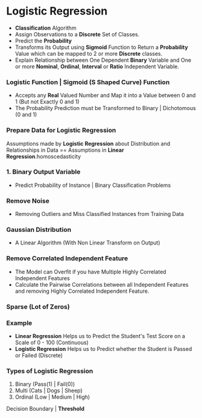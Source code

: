 # Logistic Regression

- **Classification** Algorithm 
- Assign Observations to a **Discrete** Set of Classes.
- Predict the **Probability**
- Transforms its Output using **Sigmoid** Function to Return a **Probability** Value which can be mapped to 2 or more **Discrete** classes.
- Explain Relationship between One Dependent **Binary** Variable and One or more **Nominal**, **Ordinal**, **Interval** or **Ratio** Independent Variable.

### Logistic Function  | Sigmoid (S Shaped Curve) Function
- Accepts any **Real** Valued Number and Map it into a Value between 0 and 1 (But not Exactly 0 and 1)
- The Probability Prediction must be Transformed to Binary | Dichotomous (0 and 1)


### Prepare Data for Logistic Regression

Assumptions made by **Logistic Regression** about Distribution and Relationships in Data == Assumptions in **Linear Regression**.homoscedasticity

### 1. Binary Output Variable
- Predict Probability of Instance | Binary Classification Problems

### Remove Noise 
- Removing Outliers and Miss Classified Instances from Training Data 

### Gaussian Distribution
- A Linear Algorithm (With Non Linear Transform on Output)

### Remove Correlated Independent Feature
- The Model can Overfit if you have Multiple Highly Correlated Independent Features
- Calculate the Pairwise Correlations between all Independent Features and removing Highly Correlated Independent Feature.

### Sparse (Lot of Zeros)

### Example
- **Linear Regression** Helps us to Predict the Student's Test Score on a Scale of 0 - 100 (Continuous)
- **Logistic Regression** Helps us to Predict whether the Student is Passed or Failed (Discrete)

### Types of Logistic Regression
1. Binary (Pass(1) | Fail(0))
2. Multi (Cats | Dogs | Sheep)
3. Ordinal (Low | Medium | High)

Decision Boundary | **Threshold**
